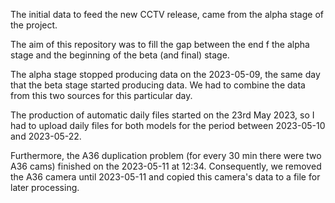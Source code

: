 The initial data to feed the new CCTV release, came from the alpha stage of the project. 

The aim of this repository was to fill the gap between the end f the alpha stage and the beginning of the beta (and final) stage.

The alpha stage stopped producing data on the 2023-05-09, the same day that the beta stage started producing data. We had to combine the data from this two sources for this particular day.

The production of automatic daily files started on the 23rd May 2023, so I had to upload daily files for both models for the period between 2023-05-10 and 2023-05-22.

Furthermore, the A36 duplication problem (for every 30 min there were two A36 cams) finished on the 2023-05-11 at 12:34. Consequently, we removed the A36 camera until 2023-05-11 and copied this camera's data to a file for  later processing.
